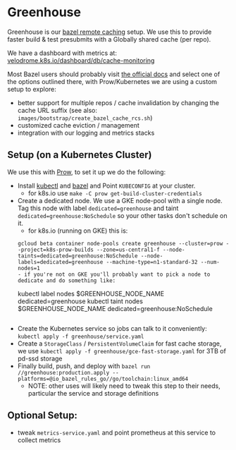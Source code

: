 # Greenhouse

Greenhouse is our [bazel remote caching](https://docs.bazel.build/versions/master/remote-caching.html) setup.
We use this to provide faster build & test presubmits with a Globally shared cache (per repo).

We have a dashboard with metrics at: [velodrome.k8s.io/dashboard/db/cache-monitoring](http://velodrome.k8s.io/dashboard/db/cache-monitoring?orgId=1)

Most Bazel users should probably visit [the official docs](https://docs.bazel.build/versions/master/remote-caching.html) and select one of the options outlined there, with Prow/Kubernetes we are using a custom setup to explore:

- better support for multiple repos / cache invalidation by changing the cache URL suffix
  (see also: `images/bootstrap/create_bazel_cache_rcs.sh`)
- customized cache eviction / management
- integration with our logging and metrics stacks


## Setup (on a Kubernetes Cluster)
We use this with [Prow](./../prow), to set it up we do the following:

 - Install [kubectl](https://kubernetes.io/docs/tasks/tools/install-kubectl/) and [bazel](https://bazel.build/) and Point `KUBECONFIG` at your cluster.
   - for k8s.io use `make -C prow get-build-cluster-credentials`
 - Create a dedicated node. We use a GKE node-pool with a single node. Tag this node with label `dedicated=greenhouse` and taint `dedicated=greenhouse:NoSchedule` so your other tasks don't schedule on it.
   - for k8s.io (running on GKE) this is:
   ```
   gcloud beta container node-pools create greenhouse --cluster=prow --project=k8s-prow-builds --zone=us-central1-f --node-taints=dedicated=greenhouse:NoSchedule --node-labels=dedicated=greenhouse --machine-type=n1-standard-32 --num-nodes=1
   - if you're not on GKE you'll probably want to pick a node to dedicate and do something like:
   ```
   kubectl label nodes $GREENHOUSE_NODE_NAME dedicated=greenhouse
   kubectl taint nodes $GREENHOUSE_NODE_NAME dedicated=greenhouse:NoSchedule
   ```
 - Create the Kubernetes service so jobs can talk to it conveniently: `kubectl apply -f greenhouse/service.yaml`
 - Create a `StorageClass` / `PersistentVolumeClaim` for fast cache storage, we use `kubectl apply -f greenhouse/gce-fast-storage.yaml` for 3TB of pd-ssd storage
 - Finally build, push, and deploy with `bazel run //greenhouse:production.apply --platforms=@io_bazel_rules_go//go/toolchain:linux_amd64`
   <!--TODO(bentheelder): make this easier to consume by other users?-->
   - NOTE: other uses will likely need to tweak this step to their needs, particular the service and storage definitions


## Optional Setup:
- tweak `metrics-service.yaml` and point prometheus at this service to collect metrics

